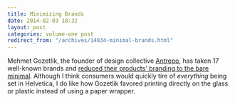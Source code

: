 ```yaml
---
title: Minimizing Brands
date: 2014-02-03 10:32
layout: post
categories: volume-one post
redirect_from: "/archives/14034-minimal-brands.html"
---
```



Mehmet Gozetlik, the founder of design collective [Antrepo](http://www.a2591.com/), has taken 17 well-known brands and [reduced their products' branding to the bare minimal](http://www.thedieline.com/blog/2011/11/10/a-study-in-brand-minimalism.html). Although I think consumers would quickly tire of _everything_ being set in Helvetica, I do like how Gozetlik favored printing directly on the glass or plastic instead of using a paper wrapper.
